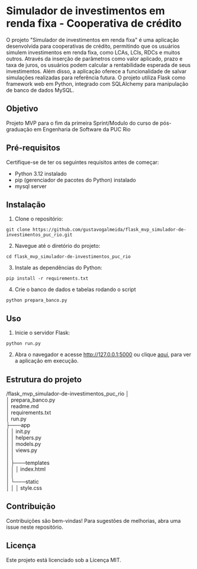 # Simulador de investimentos em renda fixa - Cooperativa de crédito

O projeto "Simulador de investimentos em renda fixa" é uma aplicação desenvolvida para cooperativas de crédito, permitindo que os usuários simulem investimentos em renda fixa, como LCAs, LCIs, RDCs e muitos outros. Através da inserção de parâmetros como valor aplicado, prazo e taxa de juros, os usuários podem calcular a rentabilidade esperada de seus investimentos. Além disso, a aplicação oferece a funcionalidade de salvar simulações realizadas para referência futura. O projeto utiliza Flask como framework web em Python, integrado com SQLAlchemy para manipulação de banco de dados MySQL.

## Objetivo
Projeto MVP para o fim da primeira Sprint/Modulo do curso de pós-graduação em Engenharia de Software da PUC Rio

## Pré-requisitos

Certifique-se de ter os seguintes requisitos antes de começar:

- Python 3.12 instalado
- pip (gerenciador de pacotes do Python) instalado
- mysql server

## Instalação

1. Clone o repositório:

```
git clone https://github.com/gustavogalmeida/flask_mvp_simulador-de-investimentos_puc_rio.git
```

2. Navegue até o diretório do projeto:
```
cd flask_mvp_simulador-de-investimentos_puc_rio
```
3. Instale as dependências do Python:
```
pip install -r requirements.txt
```
4. Crie o banco de dados e tabelas rodando o script
```
python prepara_banco.py
```
## Uso

1. Inicie o servidor Flask:
```
python run.py
```
2. Abra o navegador e acesse http://127.0.0.1:5000 ou clique [aqui](http://127.0.0.1:5000), para ver a aplicação em execução.

## Estrutura do projeto

/flask_mvp_simulador-de-investimentos_puc_rio
│  
│   prepara_banco.py  
│   readme.md  
│   requirements.txt  
│   run.py  
├───app  
│   │   init.py  
│   │   helpers.py  
│   │   models.py  
│   │   views.py  
│   │  
│   ├───templates  
│   │   │   index.html  
│   │  
│   └───static  
│   │   │   style.css  

## Contribuição
Contribuições são bem-vindas! Para sugestões de melhorias, abra uma issue neste repositório.

## Licença
Este projeto está licenciado sob a Licença MIT.